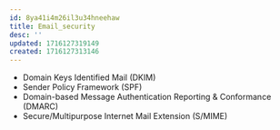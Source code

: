 ```yaml
---
id: 8ya41i4m26il3u34hneehaw
title: Email_security
desc: ''
updated: 1716127319149
created: 1716127313146
---
```

- Domain Keys Identified Mail (DKIM)
- Sender Policy Framework (SPF)
- Domain-based Message
Authentication Reporting &
Conformance (DMARC)
- Secure/Multipurpose Internet Mail
Extension (S/MIME)